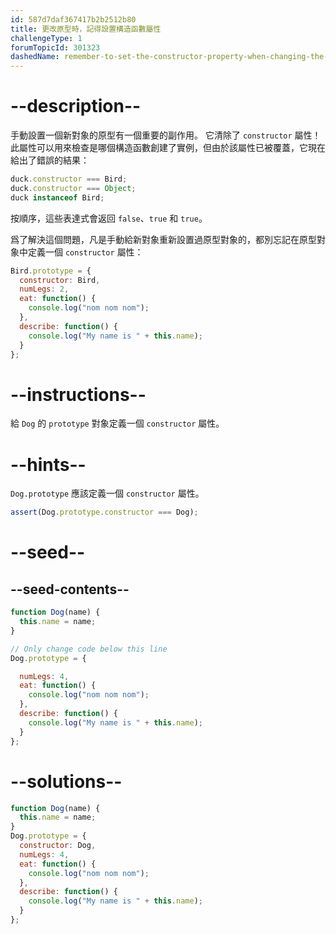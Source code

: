 ```yaml
---
id: 587d7daf367417b2b2512b80
title: 更改原型時，記得設置構造函數屬性
challengeType: 1
forumTopicId: 301323
dashedName: remember-to-set-the-constructor-property-when-changing-the-prototype
---
```


# --description--

手動設置一個新對象的原型有一個重要的副作用。 它清除了 `constructor` 屬性！ 此屬性可以用來檢查是哪個構造函數創建了實例，但由於該屬性已被覆蓋，它現在給出了錯誤的結果：

```js
duck.constructor === Bird;
duck.constructor === Object;
duck instanceof Bird;
```

按順序，這些表達式會返回 `false`、`true` 和 `true`。

爲了解決這個問題，凡是手動給新對象重新設置過原型對象的，都別忘記在原型對象中定義一個 `constructor` 屬性：

```js
Bird.prototype = {
  constructor: Bird,
  numLegs: 2,
  eat: function() {
    console.log("nom nom nom");
  },
  describe: function() {
    console.log("My name is " + this.name); 
  }
};
```

# --instructions--

給 `Dog` 的 `prototype` 對象定義一個 `constructor` 屬性。

# --hints--

`Dog.prototype` 應該定義一個 `constructor` 屬性。

```js
assert(Dog.prototype.constructor === Dog);
```

# --seed--

## --seed-contents--

```js
function Dog(name) {
  this.name = name;
}

// Only change code below this line
Dog.prototype = {

  numLegs: 4,
  eat: function() {
    console.log("nom nom nom");
  },
  describe: function() {
    console.log("My name is " + this.name);
  }
};
```

# --solutions--

```js
function Dog(name) {
  this.name = name;
}
Dog.prototype = {
  constructor: Dog,
  numLegs: 4,
  eat: function() {
    console.log("nom nom nom");
  },
  describe: function() {
    console.log("My name is " + this.name);
  }
};
```
